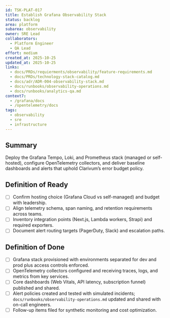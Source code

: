 ```yaml
---
id: TSK-PLAT-017
title: Establish Grafana Observability Stack
status: backlog
area: platform
subarea: observability
owner: SRE Lead
collaborators:
  - Platform Engineer
  - QA Lead
effort: medium
created_at: 2025-10-25
updated_at: 2025-10-25
links:
  - docs/PRDs/requierments/observability/feature-requirements.md
  - docs/PRDs/technology-stack-catalog.md
  - docs/adr/ADR-004-observability-stack.md
  - docs/runbooks/observability-operations.md
  - docs/runbooks/analytics-qa.md
context7:
  - /grafana/docs
  - /opentelemetry/docs
tags:
  - observability
  - sre
  - infrastructure
---
```


## Summary
Deploy the Grafana Tempo, Loki, and Prometheus stack (managed or self-hosted), configure OpenTelemetry collectors, and deliver baseline dashboards and alerts that uphold Clarivum’s error budget policy.

## Definition of Ready
- [ ] Confirm hosting choice (Grafana Cloud vs self-managed) and budget with leadership.
- [ ] Align telemetry schema, span naming, and retention requirements across teams.
- [ ] Inventory integration points (Next.js, Lambda workers, Strapi) and required exporters.
- [ ] Document alert routing targets (PagerDuty, Slack) and escalation paths.

## Definition of Done
- [ ] Grafana stack provisioned with environments separated for dev and prod plus access controls enforced.
- [ ] OpenTelemetry collectors configured and receiving traces, logs, and metrics from key services.
- [ ] Core dashboards (Web Vitals, API latency, subscription funnel) published and shared.
- [ ] Alert policies created and tested with simulated incidents; `docs/runbooks/observability-operations.md` updated and shared with on-call engineers.
- [ ] Follow-up items filed for synthetic monitoring and cost optimization.
